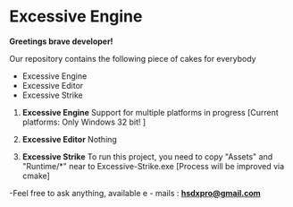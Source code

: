 Excessive Engine
================

**Greetings brave developer!**

Our repository contains the following piece of cakes for everybody 
* Excessive Engine
* Excessive Editor
* Excessive Strike

1. **Excessive Engine**
Support for multiple platforms in progress [Current platforms: Only Windows 32 bit! ]

2. **Excessive Editor**
Nothing

3. **Excessive Strike**
To run this project, you need to copy "Assets" and "Runtime/*" near to Excessive-Strike.exe  [Process will be improved via cmake]

-Feel free to ask anything, available e - mails :
**hsdxpro@gmail.com**
